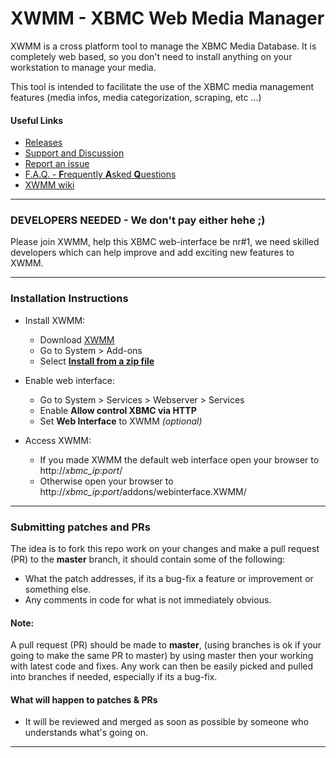 XWMM - XBMC Web Media Manager
====

XWMM is a cross platform tool to manage the XBMC Media Database. It is completely web based, so you don't need to install anything on your workstation to manage your media.

This tool is intended to facilitate the use of the XBMC media management features (media infos, media categorization, scraping, etc ...)

#### Useful Links
* [Releases](https://github.com/slash2009/XWMM/releases)
* [Support and Discussion](http://forum.xbmc.org/showthread.php?tid=188839)
* [Report an issue](https://github.com/slash2009/XWMM/issues)
* [F.A.Q. - <b>F</b>requently <b>A</b>sked <b>Q</b>uestions](https://github.com/slash2009/XWMM/wiki/F.A.Q.-Frequently-asked-questions)
* [XWMM wiki](https://github.com/slash2009/XWMM/wiki)

- - -

### DEVELOPERS NEEDED - We don't pay either hehe ;)
Please join XWMM, help this XBMC web-interface be nr#1, we need skilled developers which can help improve and add exciting new features to XWMM.

- - -

### Installation Instructions

- Install XWMM:
  - Download [XWMM](https://github.com/slash2009/XWMM/releases)
  - Go to System > Add-ons
  - Select **[Install from a zip file](http://wiki.xbmc.org/index.php?title=HOW-TO:Install_an_Add-on_from_a_zip_file "HOW-TO:Install an Add-on from a zip file")**

- Enable web interface:
  - Go to System > Services > Webserver > Services
  - Enable **Allow control XBMC via HTTP**
  - Set **Web Interface** to XWMM *(optional)*

- Access XWMM:
  - If you made XWMM the default web interface open your browser to http://*xbmc_ip*:*port*/
  - Otherwise open your browser to http://*xbmc_ip*:*port*/addons/webinterface.XWMM/

- - -

### Submitting patches and PRs
The idea is to fork this repo work on your changes and make a pull request (PR) to the **master** branch, it should contain some of the following:

* What the patch addresses, if its a bug-fix a feature or improvement or something else.
* Any comments in code for what is not immediately obvious.

#### Note:
A pull request (PR) should be made to **master**, (using branches is ok if your going to make the same PR to master) by using master then your working with latest code and fixes. Any work can then be easily picked and pulled into branches if needed, especially if its a bug-fix.

#### What will happen to patches & PRs
* It will be reviewed and merged as soon as possible by someone who understands what's going on.

- - -
